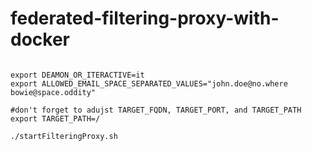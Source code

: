 # federated-filtering-proxy-with-docker

```shell

export DEAMON_OR_ITERACTIVE=it
export ALLOWED_EMAIL_SPACE_SEPARATED_VALUES="john.doe@no.where bowie@space.oddity"

#don't forget to adujst TARGET_FQDN, TARGET_PORT, and TARGET_PATH
export TARGET_PATH=/

./startFilteringProxy.sh
```
